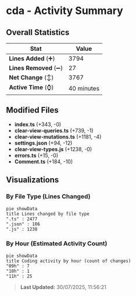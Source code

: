 # cda - Activity Summary 

## Overall Statistics

| Stat                   | Value                                                             |
| ---------------------- | ----------------------------------------------------------------- |
| **Lines Added** (➕)   | 3794                                          |
| **Lines Removed** (➖) | 27                                        |
| **Net Change** (↕)    | 3767                |
| **Active Time** (⌚)   | 40 minutes |


## Modified Files
- **index.ts** (+343, -0)
- **clear-view-queries.ts** (+739, -1)
- **clear-view-mutations.ts** (+1181, -4)
- **settings.json** (+94, -12)
- **clear-view-types.js** (+1238, -0)
- **errors.ts** (+15, -0)
- **Comment.ts** (+184, -10)

## Visualizations

### By File Type (Lines Changed)

```mermaid
pie showData
title Lines changed by file type
".ts" : 2477
".json" : 106
".js" : 1238
```

### By Hour (Estimated Activity Count)

```mermaid
pie showData
title Coding activity by hour (count of changes)
"09h" : 7
"10h" : 1
"11h" : 25
```


> **Last Updated:** 30/07/2025, 11:56:21